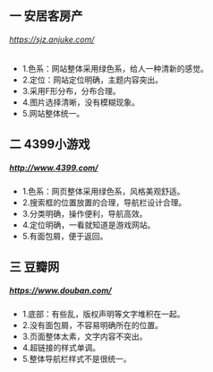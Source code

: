 ## 一 安居客房产
###### <https://sjz.anjuke.com/>
+ 1.色系：网站整体采用绿色系，给人一种清新的感觉。
+ 2.定位：网站定位明确，主题内容突出。
+ 3.采用F形分布，分布合理。
+ 4.图片选择清晰，没有模糊现象。
+ 5.网站整体统一。
## 二 4399小游戏
##### <http://www.4399.com/>
+ 1.色系：网页整体采用绿色系，风格美观舒适。
+ 2.搜索框的位置放置的合理，导航栏设计合理。
+ 3.分类明确，操作便利，导航高效。
+ 4.定位明确，一看就知道是游戏网站。
+ 5.有面包屑，便于返回。
## 三 豆瓣网 
##### <https://www.douban.com/>
+ 1.底部：有些乱，版权声明等文字堆积在一起。
+ 2.没有面包屑，不容易明确所在的位置。
+ 3.页面整体太素，文字内容不突出。
+ 4.超链接的样式单调。
+ 5.整体导航栏样式不是很统一。
